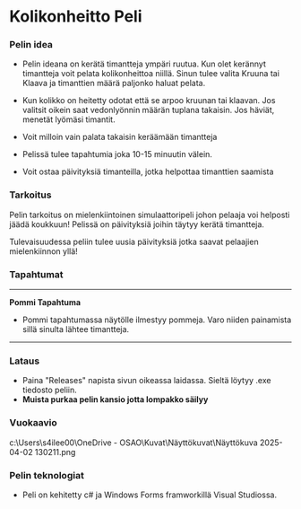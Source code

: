 # Kolikonheitto Peli

### Pelin idea
- Pelin ideana on kerätä timantteja ympäri ruutua. Kun olet kerännyt timantteja voit pelata kolikonheittoa niillä. Sinun tulee valita Kruuna tai Klaava ja timanttien määrä paljonko haluat pelata.
  
- Kun kolikko on heitetty odotat että se arpoo kruunan tai klaavan. Jos valitsit oikein saat vedonlyönnin määrän tuplana takaisin. Jos häviät, menetät lyömäsi timantit.

- Voit milloin vain palata takaisin keräämään timantteja
  
- Pelissä tulee tapahtumia joka 10-15 minuutin välein.

- Voit ostaa päivityksiä timanteilla, jotka helpottaa timanttien saamista

### Tarkoitus
Pelin tarkoitus on mielenkiintoinen simulaattoripeli johon pelaaja voi helposti jäädä koukkuun! Pelissä on päivityksiä joihin täytyy kerätä timantteja.

Tulevaisuudessa peliin tulee uusia päivityksiä jotka saavat pelaajien mielenkiinnon yllä!

### Tapahtumat
---
**Pommi Tapahtuma**
- Pommi tapahtumassa näytölle ilmestyy pommeja. Varo niiden painamista sillä sinulta lähtee timantteja.
---

### Lataus
- Paina "Releases" napista sivun oikeassa laidassa. Sieltä löytyy .exe tiedosto peliin. 
- **Muista purkaa pelin kansio jotta lompakko säilyy**

### Vuokaavio
c:\Users\s4ilee00\OneDrive - OSAO\Kuvat\Näyttökuvat\Näyttökuva 2025-04-02 130211.png

### Pelin teknologiat
- Peli on kehitetty c# ja Windows Forms framworkillä Visual Studiossa.